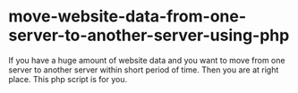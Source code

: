 # move-website-data-from-one-server-to-another-server-using-php
If you have a huge amount of website data and you want to move from one server to another server within short period of time. Then you are at right place. This php script is for you. 
